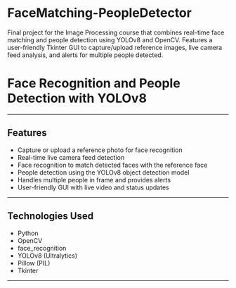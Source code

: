 # FaceMatching-PeopleDetector
Final project for the Image Processing course that combines real-time face matching and people detection using YOLOv8 and OpenCV. Features a user-friendly Tkinter GUI to capture/upload reference images, live camera feed analysis, and alerts for multiple people detected.
# Face Recognition and People Detection with YOLOv8


---

## Features

- Capture or upload a reference photo for face recognition
- Real-time live camera feed detection
- Face recognition to match detected faces with the reference face
- People detection using the YOLOv8 object detection model
- Handles multiple people in frame and provides alerts
- User-friendly GUI with live video and status updates

---

## Technologies Used

- Python 
- OpenCV
- face_recognition
- YOLOv8 (Ultralytics)
- Pillow (PIL)
- Tkinter

---
